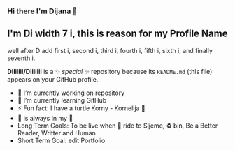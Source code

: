 ### Hi there I'm Dijana 👋  

## I'm Di width 7 i, this is reason for my Profile Name

well after D add first i, second i, third i, fourth i, fifth i, sixth i, and finally seventh i.

**Diiiiiii/Diiiiiii** is a ✨ _special_ ✨ repository because its `README.md` (this file) appears on your GitHub profile.


- 🔭 I’m currently working on repository
- 🌱 I’m currently learning GitHub
- ⚡ Fun fact: I have a turtle Korny - Kornelija :turtle:
- :beer: is always in my :handbag:
- Long Term Goals: To be live when :mountain_cableway: ride to Sljeme, :recycle: bin, Be a Better Reader, Writter and Human
- Short Term Goal: edit Portfolio
